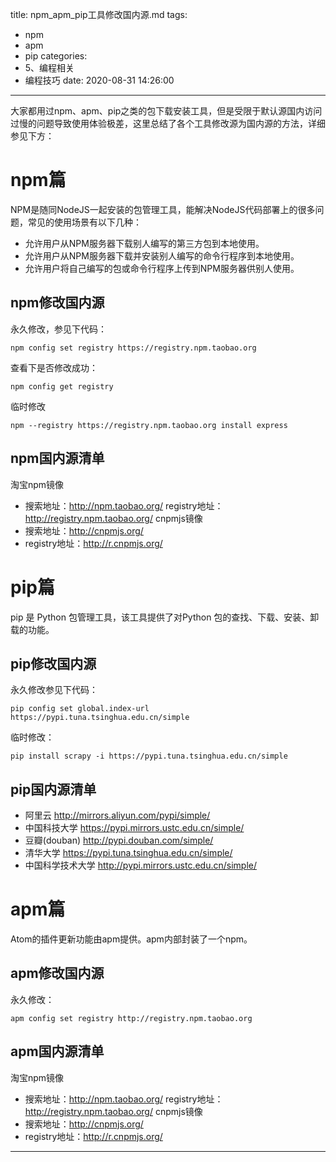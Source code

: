 title: npm_apm_pip工具修改国内源.md
tags:
  - npm
  - apm
  - pip
categories:
  - 5、编程相关
  - 编程技巧
date: 2020-08-31 14:26:00
---
大家都用过npm、apm、pip之类的包下载安装工具，但是受限于默认源国内访问过慢的问题导致使用体验极差，这里总结了各个工具修改源为国内源的方法，详细参见下方：
# npm篇
NPM是随同NodeJS一起安装的包管理工具，能解决NodeJS代码部署上的很多问题，常见的使用场景有以下几种：
*   允许用户从NPM服务器下载别人编写的第三方包到本地使用。
*   允许用户从NPM服务器下载并安装别人编写的命令行程序到本地使用。
*   允许用户将自己编写的包或命令行程序上传到NPM服务器供别人使用。
## npm修改国内源
永久修改，参见下代码：
```
npm config set registry https://registry.npm.taobao.org
```
查看下是否修改成功：
```
npm config get registry
```
临时修改
```
npm --registry https://registry.npm.taobao.org install express
```
## npm国内源清单
淘宝npm镜像
*   搜索地址：http://npm.taobao.org/
registry地址：http://registry.npm.taobao.org/
cnpmjs镜像
*   搜索地址：http://cnpmjs.org/
*   registry地址：http://r.cnpmjs.org/

# pip篇
pip 是 Python 包管理工具，该工具提供了对Python 包的查找、下载、安装、卸载的功能。
## pip修改国内源
永久修改参见下代码：
```
pip config set global.index-url https://pypi.tuna.tsinghua.edu.cn/simple
```
临时修改：
```
pip install scrapy -i https://pypi.tuna.tsinghua.edu.cn/simple
```
## pip国内源清单
*   阿里云 http://mirrors.aliyun.com/pypi/simple/
*   中国科技大学 https://pypi.mirrors.ustc.edu.cn/simple/
*   豆瓣(douban) http://pypi.douban.com/simple/
*   清华大学 https://pypi.tuna.tsinghua.edu.cn/simple/
*   中国科学技术大学 http://pypi.mirrors.ustc.edu.cn/simple/

# apm篇
Atom的插件更新功能由apm提供。apm内部封装了一个npm。
## apm修改国内源
永久修改：
```
apm config set registry http://registry.npm.taobao.org
```
## apm国内源清单
淘宝npm镜像
*   搜索地址：http://npm.taobao.org/
registry地址：http://registry.npm.taobao.org/
cnpmjs镜像
*   搜索地址：http://cnpmjs.org/
*   registry地址：http://r.cnpmjs.org/
---
